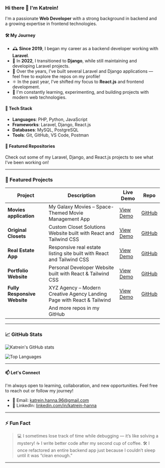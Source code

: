 ### Hi there 👋 I'm Katrein!

I'm a passionate **Web Developer** with a strong background in backend and a growing expertise in frontend technologies.

#### 🛠️ My Journey

- 🕰️ **Since 2019**, I began my career as a backend developer working with **Laravel**.
- 🔄 In **2022**, I transitioned to **Django**, while still maintaining and developing Laravel projects.
- 🧠 Over the years, I’ve built several Laravel and Django applications — feel free to explore the repos on my profile!
- ⚛️ In the past year, I’ve shifted my focus to **React.js** and frontend development.
- 🚀 I'm constantly learning, experimenting, and building projects with modern web technologies.

#### 🔧 Tech Stack

- **Languages**: PHP, Python, JavaScript
- **Frameworks**: Laravel, Django, React.js
- **Databases**: MySQL, PostgreSQL
- **Tools**: Git, GitHub, VS Code, Postman

#### 📂 Featured Repositories

Check out some of my Laravel, Django, and React.js projects to see what I’ve been working on!

---

### 🚀 Featured Projects

| Project | Description | Live Demo | Repo |
|--------|-------------|-----------|------|
| **Movies application** | My Galaxy Movies – Space-Themed Movie Management App | [View Demo](https://my-galaxy-movies.netlify.app/) | [GitHub](https://github.com/katrein-hanna/my-galaxy-movies) |
| **Original Closets** | Custom Closet Solutions Website built with React and Tailwind CSS | [View Demo](https://originalclosets.netlify.app/) | [GitHub](https://github.com/katrein-hanna/original-closets) |
| **Real Estate App** | Responsive real estate listing site built with React and Tailwind CSS | [View Demo](https://real-estate-home-land.netlify.app/) | [GitHub](https://github.com/katrein-hanna/real-estate-project) |
| **Portfolio Website** | Personal Developer Website built with React & Tailwind CSS | [View Demo](https://your-portfolio-link.netlify.app) | [GitHub](https://github.com/katrein-hanna/portfolio) |
| **Fully Responsive Website** | XYZ Agency – Modern Creative Agency Landing Page with React & Tailwind | [View Demo](https://xyz-agency.netlify.app/) | [GitHub](https://github.com/katrein-hanna/responsive-react-landing) |
|| And more repos in my GitHub ||

---

### 📈 GitHub Stats

![Katrein's GitHub stats](https://github-readme-stats.vercel.app/api?username=katrein-hanna&show_icons=true&theme=tokyonight&title_color=8A4FFF&icon_color=8A4FFF&text_color=000000&bg_color=E0D8FF)

![Top Languages](https://github-readme-stats.vercel.app/api/top-langs/?username=katrein-hanna&layout=compact&theme=tokyonight&title_color=8A4FFF&icon_color=8A4FFF&text_color=000000&bg_color=E0D8FF)

---

#### 📫 Let's Connect

I'm always open to learning, collaboration, and new opportunities. Feel free to reach out or follow my journey!

- 📧 Email: katrein.hanna.96@gmail.com
- 💼 LinkedIn: [linkedin.com/in/katrein-hanna](https://www.linkedin.com/in/katrein-hanna)

---

### ⚡ Fun Fact

> 💻 I sometimes lose track of time while debugging — it’s like solving a mystery!
> ☕ I write better code after my second cup of coffee.
> 🛠️ I once refactored an entire backend app just because I couldn’t sleep until it was “clean enough.”

---
